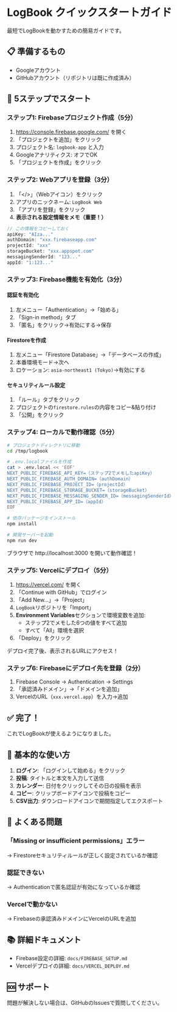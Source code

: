 # LogBook クイックスタートガイド

最短でLogBookを動かすための簡易ガイドです。

## 📋 準備するもの

- Googleアカウント
- GitHubアカウント（リポジトリは既に作成済み）

## 🚀 5ステップでスタート

### ステップ1: Firebaseプロジェクト作成（5分）

1. https://console.firebase.google.com/ を開く
2. 「プロジェクトを追加」をクリック
3. プロジェクト名: `logbook-app` と入力
4. Googleアナリティクス: オフでOK
5. 「プロジェクトを作成」をクリック

### ステップ2: Webアプリを登録（3分）

1. 「</>」（Webアイコン）をクリック
2. アプリのニックネーム: `LogBook Web`
3. 「アプリを登録」をクリック
4. **表示される設定情報をメモ（重要！）**

```javascript
// この情報をコピーしておく
apiKey: "AIza..."
authDomain: "xxx.firebaseapp.com"
projectId: "xxx"
storageBucket: "xxx.appspot.com"
messagingSenderId: "123..."
appId: "1:123..."
```

### ステップ3: Firebase機能を有効化（3分）

#### 認証を有効化
1. 左メニュー「Authentication」→「始める」
2. 「Sign-in method」タブ
3. 「匿名」をクリック→有効にする→保存

#### Firestoreを作成
1. 左メニュー「Firestore Database」→「データベースの作成」
2. 本番環境モード→次へ
3. ロケーション: `asia-northeast1 (Tokyo)`→有効にする

#### セキュリティルール設定
1. 「ルール」タブをクリック
2. プロジェクトの`firestore.rules`の内容をコピー&貼り付け
3. 「公開」をクリック

### ステップ4: ローカルで動作確認（5分）

```bash
# プロジェクトディレクトリに移動
cd /tmp/logbook

# .env.localファイルを作成
cat > .env.local << 'EOF'
NEXT_PUBLIC_FIREBASE_API_KEY=（ステップ2でメモしたapiKey）
NEXT_PUBLIC_FIREBASE_AUTH_DOMAIN=（authDomain）
NEXT_PUBLIC_FIREBASE_PROJECT_ID=（projectId）
NEXT_PUBLIC_FIREBASE_STORAGE_BUCKET=（storageBucket）
NEXT_PUBLIC_FIREBASE_MESSAGING_SENDER_ID=（messagingSenderId）
NEXT_PUBLIC_FIREBASE_APP_ID=（appId）
EOF

# 依存パッケージをインストール
npm install

# 開発サーバーを起動
npm run dev
```

ブラウザで http://localhost:3000 を開いて動作確認！

### ステップ5: Vercelにデプロイ（5分）

1. https://vercel.com/ を開く
2. 「Continue with GitHub」でログイン
3. 「Add New...」→「Project」
4. `LogBook`リポジトリを「Import」
5. **Environment Variables**セクションで環境変数を追加:
   - ステップ2でメモした6つの値をすべて追加
   - すべて「All」環境を選択
6. 「Deploy」をクリック

デプロイ完了後、表示されるURLにアクセス！

### ステップ6: Firebaseにデプロイ先を登録（2分）

1. Firebase Console → Authentication → Settings
2. 「承認済みドメイン」→「ドメインを追加」
3. VercelのURL（`xxx.vercel.app`）を入力→追加

## ✅ 完了！

これでLogBookが使えるようになりました。

## 📝 基本的な使い方

1. **ログイン**: 「ログインして始める」をクリック
2. **投稿**: タイトルと本文を入力して送信
3. **カレンダー**: 日付をクリックしてその日の投稿を表示
4. **コピー**: クリップボードアイコンで投稿をコピー
5. **CSV出力**: ダウンロードアイコンで期間指定してエクスポート

## 🔧 よくある問題

### 「Missing or insufficient permissions」エラー
→ Firestoreセキュリティルールが正しく設定されているか確認

### 認証できない
→ Authenticationで匿名認証が有効になっているか確認

### Vercelで動かない
→ Firebaseの承認済みドメインにVercelのURLを追加

## 📚 詳細ドキュメント

- Firebase設定の詳細: `docs/FIREBASE_SETUP.md`
- Vercelデプロイの詳細: `docs/VERCEL_DEPLOY.md`

## 🆘 サポート

問題が解決しない場合は、GitHubのIssuesで質問してください。
